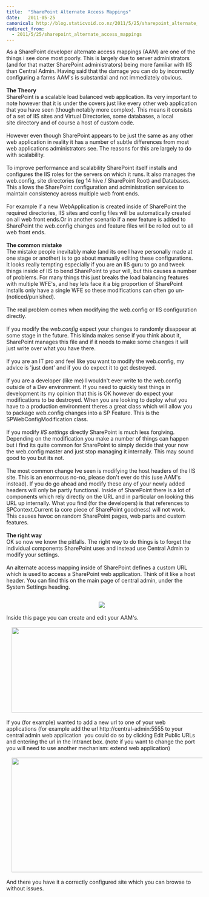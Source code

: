 ```yaml
---
title:  "SharePoint Alternate Access Mappings"
date:   2011-05-25
canonical: http://blog.staticvoid.co.nz/2011/5/25/sharepoint_alternate_access_mappings
redirect_from:
  - 2011/5/25/sharepoint_alternate_access_mappings
---
```

As a SharePoint developer alternate access mappings (AAM) are one of the things i see done most poorly. This is largely due to server administrators (and for that matter SharePoint administrators) being more familiar with IIS than Central Admin. Having said that the damage you can do by incorrectly configuring a farms AAM's is substantial and not&nbsp;immediately&nbsp;obvious.<br />
<br />
<b>The Theory</b><br />
SharePoint is a scalable load&nbsp;balanced&nbsp;web application. Its very important to note however that it is under the covers just like every other web application that you have seen (though notably more complex). This means it consists of a set of IIS sites and Virtual Directories, some databases, a local site&nbsp;directory&nbsp;and of course a host of custom code.<br />
<br />
However even though SharePoint appears to be just the same as any other web application in reality it has a number of subtle differences from most web applications administrators see. The reasons for this are&nbsp;largely&nbsp;to do with&nbsp;scalability.<br />
<br />
To improve performance and scalability SharePoint itself installs and configures the IIS roles for the servers on which it runs. It also manages the web.config, site directories (eg 14 hive / SharePoint Root) and Databases. This allows the SharePoint configuration and administration services to maintain&nbsp;consistency&nbsp;across multiple web&nbsp;front ends.<br />
<br />
For example if a new WebApplication is created inside of SharePoint the required directories, IIS sites and config files will be automatically created on all web front ends.Or in another scenario if a new feature is added to SharePoint the web.config changes and feature files will be rolled out to all web front ends.<br />
<br />
<b>The common mistake</b><br />
The mistake people inevitably make (and its one I have personally made at one stage or another) is to go about manually editing these configurations. It looks really&nbsp;tempting&nbsp;especially if you are an IIS guru to go and tweek things inside of IIS to bend SharePoint to your will, but this causes a number of problems. For many things this just breaks the load balancing features with multiple WFE's, and hey lets face it a big proportion of SharePoint installs only have a single WFE so these modifications can often go un-(noticed/punished).<br />
<br />
The real problem comes when modifying the web.config or IIS configuration directly.<br />
<br />
If you modify the <i>web.config</i> expect your changes to randomly&nbsp;disappear&nbsp;at some stage in the future. This kinda makes sense if you think about it, SharePoint manages this file and if it needs to make some changes it will just write over what you have there.<br />
<br />
If you are an IT pro and feel like you want to modify the web.config, my advice is 'just dont' and if you do expect it to get destroyed.<br />
<br />
If you are a developer (like me) I wouldn't ever write to the web.config outside of a Dev environment. If you need to quickly test things in development its my opinion that this is OK however do expect your modifications to be destroyed. When you are looking to deploy what you have to a production environment theres a great class which will allow you to package web.config changes into a SP Feature. This is the SPWebConfigModification class.<br />
<br />
If you modify<i> IIS settings</i> directly SharePoint is much less forgiving. Depending on the modification you make a number of things can happen but i find its quite common for SharePoint to simply decide that your now the web.config master and just stop managing it internally. This may sound good to you but its not.<br />
<br />
The most common change&nbsp;Ive&nbsp;seen is modifying the host headers of the IIS site. This is an enormous no-no, please don't ever do this (use AAM's instead). If you do go ahead and modify these any of your newly added headers will only be partly functional. Inside of SharePoint there is a lot of components which rely directly on the URL and in particular on looking this URL up internally. What you find (for the developers) is that references to SPContext.Current (a core piece of SharePoint&nbsp;goodness) will not work. This causes havoc on random SharePoint pages, web parts and custom features.<br />
<br />
<b>The right way</b><br />
OK so now we know the pitfalls. The right way to do things is to forget the individual components SharePoint uses and instead use Central Admin to modify your settings.<br />
<br />
An alternate access mapping inside of SharePoint defines a custom URL which is used to access a SharePoint web application. Think of it like a host header. You can find this on the main page of central admin, under the System Settings heading.<br />
<br />
<div class="separator" style="clear: both; text-align: center;"><a href="http://1.bp.blogspot.com/-CB8KLKLjwXQ/Tdu4kx86l2I/AAAAAAAAAHo/I-J4MgGjINw/s1600/aam.PNG" imageanchor="1" style="margin-left: 1em; margin-right: 1em;"><img border="0" src="http://1.bp.blogspot.com/-CB8KLKLjwXQ/Tdu4kx86l2I/AAAAAAAAAHo/I-J4MgGjINw/s1600/aam.PNG" /></a></div><br />
Inside this page you can create and edit your AAM's.<br />
<div class="separator" style="clear: both; text-align: center;"><br />
</div><div class="separator" style="clear: both; text-align: center;"><a href="http://1.bp.blogspot.com/-qO-rA-w9gYc/Tdu4_g0SO3I/AAAAAAAAAHs/oeHrxDYG6m8/s1600/aam-page.PNG" imageanchor="1" style="margin-left: 1em; margin-right: 1em;"><img border="0" height="225" src="http://1.bp.blogspot.com/-qO-rA-w9gYc/Tdu4_g0SO3I/AAAAAAAAAHs/oeHrxDYG6m8/s640/aam-page.PNG" width="640" /></a></div><br />
If you (for example) wanted to add a new url to one of your web applications (for example add the url http://central-admin:5555 to your central admin web application &nbsp;you could do so by clicking Edit Public URLs and entering the url in the Intranet box. (note if you want to change the port you will need to use another mechanism: extend web application)<br />
<br />
<div class="separator" style="clear: both; text-align: center;"><a href="http://2.bp.blogspot.com/-goDLM8HdfEw/Tdu7OKTAIGI/AAAAAAAAAHw/3R95b3-vqYs/s1600/central-admin-aam.PNG" imageanchor="1" style="margin-left: 1em; margin-right: 1em;"><img border="0" height="302" src="http://2.bp.blogspot.com/-goDLM8HdfEw/Tdu7OKTAIGI/AAAAAAAAAHw/3R95b3-vqYs/s640/central-admin-aam.PNG" width="640" /></a></div><br />
And there you have it a correctly configured site which you can browse to without issues.

